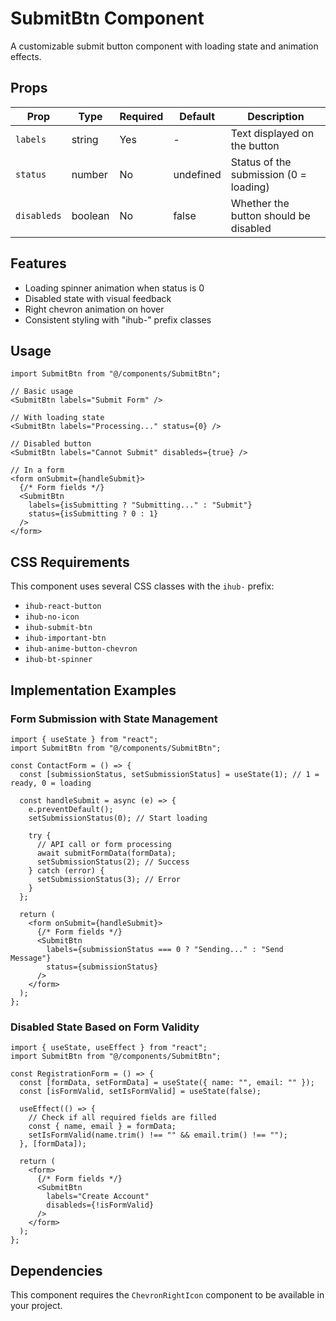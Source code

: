 # SubmitBtn Component

A customizable submit button component with loading state and animation effects.

## Props

| Prop | Type | Required | Default | Description |
|------|------|----------|---------|-------------|
| `labels` | string | Yes | - | Text displayed on the button |
| `status` | number | No | undefined | Status of the submission (0 = loading) |
| `disableds` | boolean | No | false | Whether the button should be disabled |

## Features

- Loading spinner animation when status is 0
- Disabled state with visual feedback
- Right chevron animation on hover
- Consistent styling with "ihub-" prefix classes

## Usage

```tsx
import SubmitBtn from "@/components/SubmitBtn";

// Basic usage
<SubmitBtn labels="Submit Form" />

// With loading state
<SubmitBtn labels="Processing..." status={0} />

// Disabled button
<SubmitBtn labels="Cannot Submit" disableds={true} />

// In a form
<form onSubmit={handleSubmit}>
  {/* Form fields */}
  <SubmitBtn 
    labels={isSubmitting ? "Submitting..." : "Submit"} 
    status={isSubmitting ? 0 : 1} 
  />
</form>
```

## CSS Requirements

This component uses several CSS classes with the `ihub-` prefix:
- `ihub-react-button`
- `ihub-no-icon`
- `ihub-submit-btn`
- `ihub-important-btn`
- `ihub-anime-button-chevron`
- `ihub-bt-spinner`

## Implementation Examples

### Form Submission with State Management

```tsx
import { useState } from "react";
import SubmitBtn from "@/components/SubmitBtn";

const ContactForm = () => {
  const [submissionStatus, setSubmissionStatus] = useState(1); // 1 = ready, 0 = loading

  const handleSubmit = async (e) => {
    e.preventDefault();
    setSubmissionStatus(0); // Start loading
    
    try {
      // API call or form processing
      await submitFormData(formData);
      setSubmissionStatus(2); // Success
    } catch (error) {
      setSubmissionStatus(3); // Error
    }
  };

  return (
    <form onSubmit={handleSubmit}>
      {/* Form fields */}
      <SubmitBtn 
        labels={submissionStatus === 0 ? "Sending..." : "Send Message"} 
        status={submissionStatus} 
      />
    </form>
  );
};
```

### Disabled State Based on Form Validity

```tsx
import { useState, useEffect } from "react";
import SubmitBtn from "@/components/SubmitBtn";

const RegistrationForm = () => {
  const [formData, setFormData] = useState({ name: "", email: "" });
  const [isFormValid, setIsFormValid] = useState(false);
  
  useEffect(() => {
    // Check if all required fields are filled
    const { name, email } = formData;
    setIsFormValid(name.trim() !== "" && email.trim() !== "");
  }, [formData]);

  return (
    <form>
      {/* Form fields */}
      <SubmitBtn 
        labels="Create Account" 
        disableds={!isFormValid} 
      />
    </form>
  );
};
```

## Dependencies

This component requires the `ChevronRightIcon` component to be available in your project.